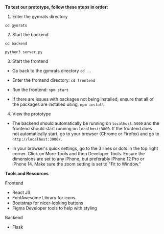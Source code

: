 **To test our prototype, follow these steps in order:**

1. Enter the gymrats directory

`cd gymrats`

2. Start the backend

`cd backend`

`python3 server.py`

3. Start the frontend

- Go back to the gymrats directory `cd ..`

- Enter the frontend directory: `cd frontend`

- Run the frontend: `npm start`

- If there are issues with packages not being installed, ensure that all of the packages are installed using: `npm install`

4. View the prototype

* The backend should automatically be running on `localhost:5000` and the frontend should start running on `localhost:3000`. If the frontend does not automatically start, go to your browser (Chrome or Firefox) and go to `http://localhost:3000/`.

* In your browser's quick settings, go to the 3 lines or dots in the top right corner. Click on More Tools and then Developer Tools. Ensure the dimensions are set to any iPhone, but preferably iPhone 12 Pro or iPhone 14. Make sure the zoom setting is set to "Fit to Window."

**Tools and Resources**

Frontend
* React JS 
* FontAwesome Library for icons 
* Bootstrap for nicer-looking buttons
* Figma Developer tools to help with styling 

Backend
* Flask
